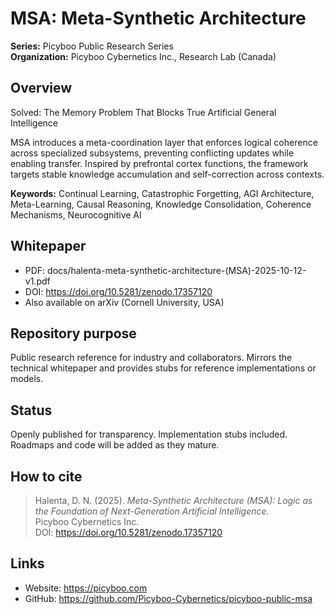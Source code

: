 # MSA: Meta-Synthetic Architecture

**Series:** Picyboo Public Research Series  
**Organization:** Picyboo Cybernetics Inc., Research Lab (Canada)

## Overview
Solved: The Memory Problem That Blocks True Artificial General Intelligence

MSA introduces a meta-coordination layer that enforces logical coherence across specialized subsystems, preventing conflicting updates while enabling transfer. Inspired by prefrontal cortex functions, the framework targets stable knowledge accumulation and self-correction across contexts.

**Keywords:** Continual Learning, Catastrophic Forgetting, AGI Architecture, Meta-Learning, Causal Reasoning, Knowledge Consolidation, Coherence Mechanisms, Neurocognitive AI

## Whitepaper
- PDF: docs/halenta-meta-synthetic-architecture-(MSA)-2025-10-12-v1.pdf  
- DOI: https://doi.org/10.5281/zenodo.17357120  
- Also available on arXiv (Cornell University, USA)

## Repository purpose
Public research reference for industry and collaborators. Mirrors the technical whitepaper and provides stubs for reference implementations or models.

## Status
Openly published for transparency. Implementation stubs included. Roadmaps and code will be added as they mature.

## How to cite
> Halenta, D. N. (2025). *Meta-Synthetic Architecture (MSA): Logic as the Foundation of Next-Generation Artificial Intelligence.*  
> Picyboo Cybernetics Inc.  
> DOI: https://doi.org/10.5281/zenodo.17357120

## Links
- Website: https://picyboo.com  
- GitHub: https://github.com/Picyboo-Cybernetics/picyboo-public-msa
